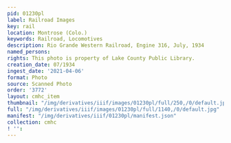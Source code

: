 ```yaml
---
pid: 01230pl
label: Railroad Images
key: rail
location: Montrose (Colo.)
keywords: Railroad, Locomotives
description: Rio Grande Western Railroad, Engine 316, July, 1934
named_persons: 
rights: This photo is property of Lake County Public Library.
creation_date: 07/1934
ingest_date: '2021-04-06'
format: Photo
source: Scanned Photo
order: '3772'
layout: cmhc_item
thumbnail: "/img/derivatives/iiif/images/01230pl/full/250,/0/default.jpg"
full: "/img/derivatives/iiif/images/01230pl/full/1140,/0/default.jpg"
manifest: "/img/derivatives/iiif/01230pl/manifest.json"
collection: cmhc
! '': 
---
```

